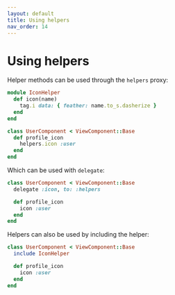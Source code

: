 ```yaml
---
layout: default
title: Using helpers
nav_order: 14
---
```


# Using helpers

Helper methods can be used through the `helpers` proxy:

```ruby
module IconHelper
  def icon(name)
    tag.i data: { feather: name.to_s.dasherize }
  end
end

class UserComponent < ViewComponent::Base
  def profile_icon
    helpers.icon :user
  end
end
```

Which can be used with `delegate`:

```ruby
class UserComponent < ViewComponent::Base
  delegate :icon, to: :helpers

  def profile_icon
    icon :user
  end
end
```

Helpers can also be used by including the helper:

```ruby
class UserComponent < ViewComponent::Base
  include IconHelper

  def profile_icon
    icon :user
  end
end
```

